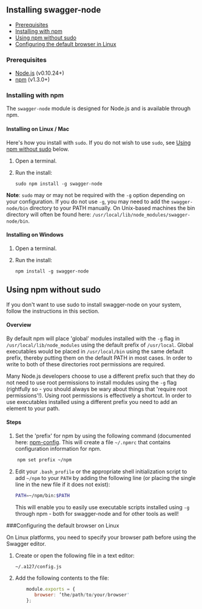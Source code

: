 
## Installing swagger-node

* [Prerequisites](#prereqs)
* [Installing with npm](#install)
* [Using npm without sudo](#nosudo)
* [Configuring the default browser in Linux](#defaultbrowser)

### <a name="prereqs"></a>Prerequisites

* [Node.js](http://nodejs.org/download/) (v0.10.24+)
* [npm](https://docs.npmjs.com/getting-started/installing-node) (v1.3.0+)

### <a name="install"></a>Installing with npm

The `swagger-node` module is designed for Node.js and is available through npm.

#### Installing on Linux / Mac

Here's how you install with `sudo`. If you do not wish to use `sudo`, see [Using npm without sudo](#nosudo) below. 

1. Open a terminal. 
2. Run the install:

    `sudo npm install -g swagger-node`

**Note**: `sudo` may or may not be required with the `-g` option depending on your configuration. If you do not use `-g`, you may need to add the `swagger-node/bin` directory to your PATH manually. On Unix-based machines 
the bin directory will often be found here: `/usr/local/lib/node_modules/swagger-node/bin`.

#### Installing on Windows

1. Open a terminal.
2. Run the install:

    `npm install -g swagger-node`

## <a name="nosudo"></a>Using npm without sudo

If you don't want to use sudo to install swagger-node on your system, follow the instructions in this section.

#### Overview

By default npm will place 'global' modules installed with the `-g` flag in `/usr/local/lib/node_modules` using the default prefix of `/usr/local`.  Global executables would be placed in `/usr/local/bin` using the same default prefix, thereby putting them on the default PATH in most cases.  In order to write to both of these directories root permissions are required.

Many Node.js developers choose to use a different prefix such that they do not need to use root permissions to install modules using the `-g` flag (rightfully so - you should always be wary about things that 'require root permissions'!).  Using root permissions is effectively a shortcut.  In order to use executables installed using a different prefix you need to add an element to your path.

#### Steps

1. Set the 'prefix' for npm by using the following command (documented here: [npm-config](https://www.npmjs.org/doc/misc/npm-config.html).  This will create a file `~/.npmrc` that contains configuration information for npm.

```bash
    npm set prefix ~/npm
```

2. Edit your `.bash_profile` or the appropriate shell initialization script to add `~/npm` to your `PATH` by adding the following line (or placing the single line in the new file if it does not exist):

    ```bash
    PATH=~/npm/bin:$PATH
    ```

    This will enable you to easily use executable scripts installed using `-g` through npm - both for swagger-node and for other tools as well!

###<a name="defaultbrowser"></a>Configuring the default browser on Linux

On Linux platforms, you need to specify your browser path before using the Swagger editor. 

1. Create or open the following file in a text editor:

    `~/.a127/config.js`

2. Add the following contents to the file:

    ```javascript
        module.exports = {
           browser: ’the/path/to/your/browser'
        };
    ```
